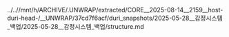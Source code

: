 ../..//mnt/h/ARCHIVE/.UNWRAP/extracted/CORE__2025-08-14__2159__host-duri-head-/__UNWRAP/37cd7f6acf/duri_snapshots/2025-05-28__감정시스템_백업/2025-05-28__감정시스템_백업/structure.md